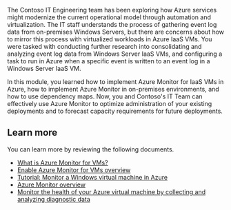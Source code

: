 The Contoso IT Engineering team has been exploring how Azure services might modernize the current operational model through automation and virtualization. The IT staff understands the process of gathering event log data from on-premises Windows Servers, but there are concerns about how to mirror this process with virtualized workloads in Azure IaaS VMs. You were tasked with conducting further research into consolidating and analyzing event log data from Windows Server IaaS VMs, and configuring a task to run in Azure when a specific event is written to an event log in a Windows Server IaaS VM.

In this module, you learned how to implement Azure Monitor for IaaS VMs in Azure, how to implement Azure Monitor in on-premises environments, and how to use dependency maps. Now, you and Contoso's IT Team can effectively use Azure Monitor to optimize administration of your existing deployments and to forecast capacity requirements for future deployments.

## Learn more

You can learn more by reviewing the following documents.

- [What is Azure Monitor for VMs?](https://aka.ms/vminsights-overview?azure-portal=true)
- [Enable Azure Monitor for VMs overview](https://aka.ms/vminsights-enable-overview?azure-portal=true)
- [Tutorial: Monitor a Windows virtual machine in Azure](https://aka.ms/tutorial-monitor-azure-vm?azure-portal=true)
- [Azure Monitor overview](https://aka.ms/azure-monitor-overview?azure-portal=true)
- [Monitor the health of your Azure virtual machine by collecting and analyzing diagnostic data](https://aka.ms/monitor-azure-vm-using-data?azure-portal=true)
